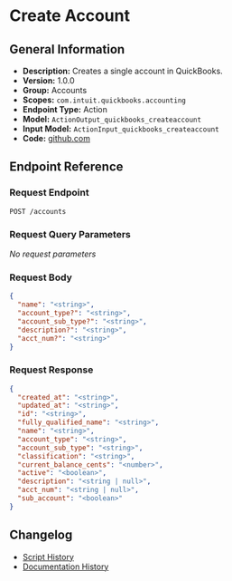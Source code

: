 <!-- BEGIN GENERATED CONTENT -->
# Create Account

## General Information

- **Description:** Creates a single account in QuickBooks.
- **Version:** 1.0.0
- **Group:** Accounts
- **Scopes:** `com.intuit.quickbooks.accounting`
- **Endpoint Type:** Action
- **Model:** `ActionOutput_quickbooks_createaccount`
- **Input Model:** `ActionInput_quickbooks_createaccount`
- **Code:** [github.com](https://github.com/NangoHQ/integration-templates/tree/main/integrations/quickbooks/actions/create-account.ts)


## Endpoint Reference

### Request Endpoint

`POST /accounts`

### Request Query Parameters

_No request parameters_

### Request Body

```json
{
  "name": "<string>",
  "account_type?": "<string>",
  "account_sub_type?": "<string>",
  "description?": "<string>",
  "acct_num?": "<string>"
}
```

### Request Response

```json
{
  "created_at": "<string>",
  "updated_at": "<string>",
  "id": "<string>",
  "fully_qualified_name": "<string>",
  "name": "<string>",
  "account_type": "<string>",
  "account_sub_type": "<string>",
  "classification": "<string>",
  "current_balance_cents": "<number>",
  "active": "<boolean>",
  "description": "<string | null>",
  "acct_num": "<string | null>",
  "sub_account": "<boolean>"
}
```

## Changelog

- [Script History](https://github.com/NangoHQ/integration-templates/commits/main/integrations/quickbooks/actions/create-account.ts)
- [Documentation History](https://github.com/NangoHQ/integration-templates/commits/main/integrations/quickbooks/actions/create-account.md)

<!-- END  GENERATED CONTENT -->

